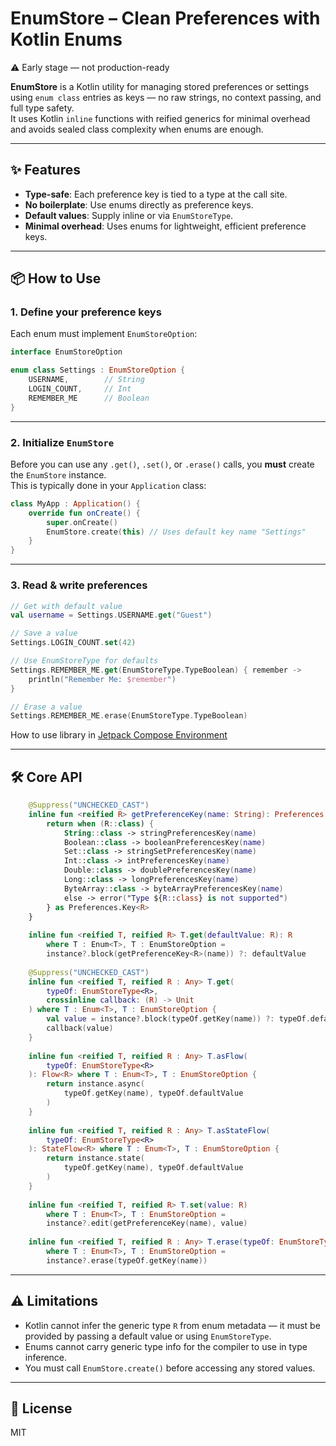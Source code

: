 # EnumStore – Clean Preferences with Kotlin Enums

⚠️ Early stage — not production-ready

**EnumStore** is a Kotlin utility for managing stored preferences or settings using `enum class` entries as keys — no raw strings, no context passing, and full type safety.  
It uses Kotlin `inline` functions with reified generics for minimal overhead and avoids sealed class complexity when enums are enough.

---

## ✨ Features
- **Type-safe**: Each preference key is tied to a type at the call site.
- **No boilerplate**: Use enums directly as preference keys.
- **Default values**: Supply inline or via `EnumStoreType`.
- **Minimal overhead**: Uses enums for lightweight, efficient preference keys.

---

## 📦 How to Use

### 1. Define your preference keys
Each enum must implement `EnumStoreOption`:

```kotlin
interface EnumStoreOption

enum class Settings : EnumStoreOption {
    USERNAME,        // String
    LOGIN_COUNT,     // Int
    REMEMBER_ME      // Boolean
}
```

---

### 2. Initialize `EnumStore`
Before you can use any `.get()`, `.set()`, or `.erase()` calls, you **must** create the `EnumStore` instance.  
This is typically done in your `Application` class:

```kotlin
class MyApp : Application() {
    override fun onCreate() {
        super.onCreate()
        EnumStore.create(this) // Uses default key name "Settings"
    }
}
```

---

### 3. Read & write preferences

```kotlin
// Get with default value
val username = Settings.USERNAME.get("Guest")

// Save a value
Settings.LOGIN_COUNT.set(42)

// Use EnumStoreType for defaults
Settings.REMEMBER_ME.get(EnumStoreType.TypeBoolean) { remember ->
    println("Remember Me: $remember")
}

// Erase a value
Settings.REMEMBER_ME.erase(EnumStoreType.TypeBoolean)
```

How to use library in [Jetpack Compose Environment](https://github.com/Mohekkus/EnumStore/blob/master/app/src/main/java/id/mohekkus/example/MainActivity.kt)

---

## 🛠 Core API

```kotlin
    @Suppress("UNCHECKED_CAST")
    inline fun <reified R> getPreferenceKey(name: String): Preferences.Key<R> {
        return when (R::class) {
            String::class -> stringPreferencesKey(name)
            Boolean::class -> booleanPreferencesKey(name)
            Set::class -> stringSetPreferencesKey(name)
            Int::class -> intPreferencesKey(name)
            Double::class -> doublePreferencesKey(name)
            Long::class -> longPreferencesKey(name)
            ByteArray::class -> byteArrayPreferencesKey(name)
            else -> error("Type ${R::class} is not supported")
        } as Preferences.Key<R>
    }
    
    inline fun <reified T, reified R> T.get(defaultValue: R): R
        where T : Enum<T>, T : EnumStoreOption =
        instance?.block(getPreferenceKey<R>(name)) ?: defaultValue
    
    @Suppress("UNCHECKED_CAST")
    inline fun <reified T, reified R : Any> T.get(
        typeOf: EnumStoreType<R>,
        crossinline callback: (R) -> Unit
    ) where T : Enum<T>, T : EnumStoreOption {
        val value = instance?.block(typeOf.getKey(name)) ?: typeOf.defaultValue
        callback(value)
    }
    
    inline fun <reified T, reified R : Any> T.asFlow(
        typeOf: EnumStoreType<R>
    ): Flow<R> where T : Enum<T>, T : EnumStoreOption {
        return instance.async(
            typeOf.getKey(name), typeOf.defaultValue
        )
    }
    
    inline fun <reified T, reified R : Any> T.asStateFlow(
        typeOf: EnumStoreType<R>
    ): StateFlow<R> where T : Enum<T>, T : EnumStoreOption {
        return instance.state(
            typeOf.getKey(name), typeOf.defaultValue
        )
    }
    
    inline fun <reified T, reified R> T.set(value: R)
        where T : Enum<T>, T : EnumStoreOption =
        instance?.edit(getPreferenceKey(name), value)
    
    inline fun <reified T, reified R : Any> T.erase(typeOf: EnumStoreType<R>)
        where T : Enum<T>, T : EnumStoreOption =
        instance?.erase(typeOf.getKey(name))
```

---

## ⚠️ Limitations
- Kotlin cannot infer the generic type `R` from enum metadata — it must be provided by passing a default value or using `EnumStoreType`.
- Enums cannot carry generic type info for the compiler to use in type inference.
- You must call `EnumStore.create()` before accessing any stored values.

---

## 📄 License
MIT
